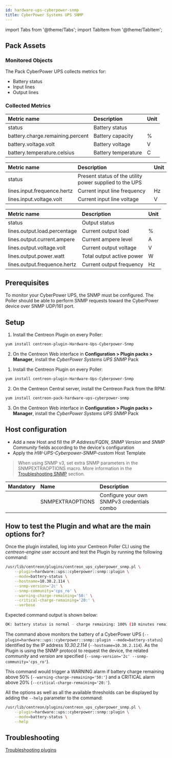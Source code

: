 ```yaml
---
id: hardware-ups-cyberpower-snmp
title: CyberPower Systems UPS SNMP
---
```

import Tabs from '@theme/Tabs';
import TabItem from '@theme/TabItem';


## Pack Assets

### Monitored Objects

The Pack CyberPower UPS collects metrics for:
* Battery status
* Input lines
* Output lines

### Collected Metrics

<Tabs groupId="sync">
<TabItem value="Battery-status" label="Battery-status">

| Metric name                      | Description         | Unit |
| :------------------------------- | :------------------ | :--- |
| status                           | Battery status      |      |
| battery.charge.remaining.percent | Battery capacity    | %    |
| battery.voltage.volt             | Battery voltage     | V    |
| battery.temperature.celsius      | Battery temperature | C    |

</TabItem>
<TabItem value="Input-lines" label="Input-lines">

| Metric name                 | Description                                             | Unit  |
| :-------------------------- | :------------------------------------------------------ | :---- |
| status                      | Present status of the utility power supplied to the UPS |       |
| lines.input.frequence.hertz | Current input line frequency                            | Hz    |
| lines.input.voltage.volt    | Current input line voltage                              | V     |

</TabItem>
<TabItem value="Output-lines" label="Output-lines">

| Metric name                  | Description               | Unit  |
| :--------------------------- | :------------------------ | :---- |
| status                       | Output status             |       |
| lines.output.load.percentage | Current output load       | %     |
| lines.output.current.ampere  | Current ampere level      | A     |
| lines.output.voltage.volt    | Current output voltage    | V     |
| lines.output.power.watt      | Total output active power | W     |
| lines.output.frequence.hertz | Current output frequency  | Hz     |

</TabItem>
</Tabs>

## Prerequisites

To monitor your CyberPower UPS, the SNMP must be configured.
The Poller should be able to perform SNMP requests toward the CyberPower device over SNMP UDP/161 port.

## Setup

<Tabs groupId="sync">
<TabItem value="Online License" label="Online License">

1. Install the Centreon Plugin on every Poller:

```bash
yum install centreon-plugin-Hardware-Ups-Cyberpower-Snmp
```

2. On the Centreon Web interface in **Configuration > Plugin packs > Manager**, install the *CyberPower Systems UPS SNMP* Pack

</TabItem>
<TabItem value="Offline License" label="Offline License">

1. Install the Centreon Plugin on every Poller:

```bash
yum install centreon-plugin-Hardware-Ups-Cyberpower-Snmp
```

2. On the Centreon Central server, install the Centreon Pack from the RPM:

```bash
yum install centreon-pack-hardware-ups-cyberpower-snmp
```

3. On the Centreon Web interface in **Configuration > Plugin packs > Manager**, install the *CyberPower Systems UPS SNMP* Pack

</TabItem>
</Tabs>

## Host configuration

* Add a new Host and fill the *IP Address/FQDN*, *SNMP Version* and *SNMP Community* fields according to the device's configuration
* Apply the *HW-UPS-Cyberpower-SNMP-custom* Host Template

> When using SNMP v3, set extra SNMP parameters in the SNMPEXTRAOPTIONS macro. 
> More information in the [Troubleshooting SNMP](../getting-started/how-to-guides/troubleshooting-plugins.md#SNMPv3-options-mapping) section.

| Mandatory | Name             | Description                                    |
| :-------- | :--------------- | :--------------------------------------------- |
|           | SNMPEXTRAOPTIONS | Configure your own SNMPv3 credentials combo    |

## How to test the Plugin and what are the main options for?

Once the plugin installed, log into your Centreon Poller CLI using the *centreon-engine* user account
and test the Plugin by running the following command:

```bash
/usr/lib/centreon/plugins/centreon_ups_cyberpower_snmp.pl \
    --plugin=hardware::ups::cyberpower::snmp::plugin \
    --mode=battery-status \
    --hostname=10.30.2.114 \
    --snmp-version='2c' \
    --snmp-community='cps_ro' \
    --warning-charge-remaining='50:' \
    --critical-charge-remaining='20:' \
    --verbose
```

Expected command output is shown below:

```bash
OK: battery status is normal - charge remaining: 100% (10 minutes remaining) | 'battery.charge.remaining.percent'=100%;50:;20:;0;100
```

The command above monitors the battery of a CyberPower UPS (```--plugin=hardware::ups::cyberpower::snmp::plugin --mode=battery-status```) identified
by the IP address *10.30.2.114* (```--hostname=10.30.2.114```). As the Plugin is using the SNMP protocol to request the device, the related
*community* and *version* are specified (```--snmp-version='2c' --snmp-community='cps_ro'```).

This command would trigger a WARNING alarm if battery charge remaining above 50% 
(```--warning-charge-remaining='50:'```) and a CRITICAL alarm above 20% (```--critical-charge-remaining='20:'```).

All the options as well as all the available thresholds can be displayed by adding the  ```--help```
parameter to the command:

```bash
/usr/lib/centreon/plugins/centreon_ups_cyberpower_snmp.pl \
    --plugin=hardware::ups::cyberpower::snmp::plugin \
    --mode=battery-status \
    --help
```

## Troubleshooting

[Troubleshooting plugins](../getting-started/how-to-guides/troubleshooting-plugins.md)
